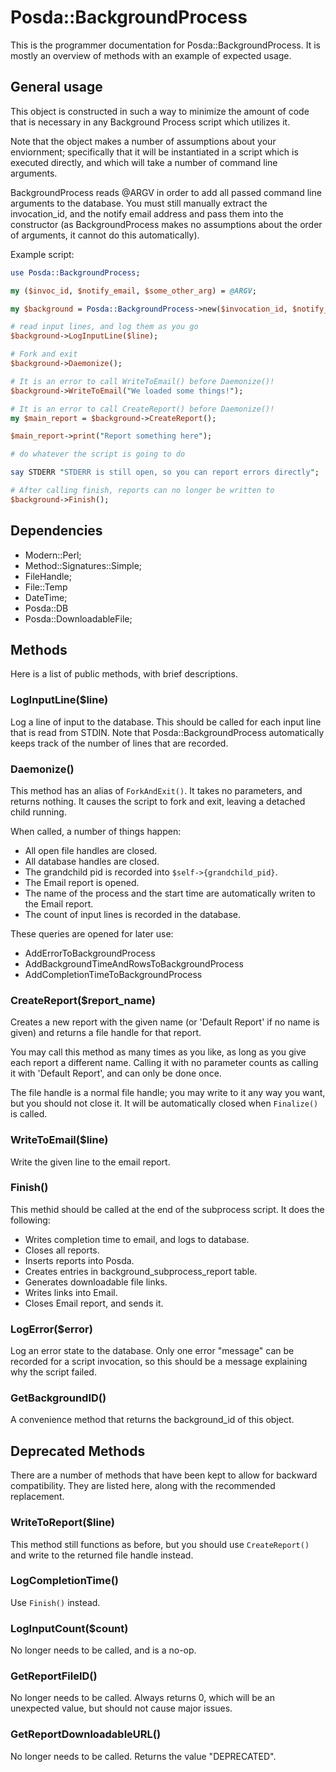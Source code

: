 # Posda::BackgroundProcess
This is the programmer documentation for Posda::BackgroundProcess. It is 
mostly an overview of methods with an example of expected usage.


## General usage

This object is constructed in such a way to minimize the amount of code
that is necessary in any Background Process script which utilizes it.

Note that the object makes a number of assumptions about your enviornment; 
specifically that it will be instantiated in a script which is executed
directly, and which will take a number of command line arguments.

BackgroundProcess reads @ARGV in order to add all passed command line arguments
to the database. You must still manually extract the invocation\_id, and the
notify email address and pass them into the constructor (as BackgroundProcess
makes no assumptions about the order of arguments, it cannot do this
automatically).

Example script:

``` perl
use Posda::BackgroundProcess;

my ($invoc_id, $notify_email, $some_other_arg) = @ARGV;

my $background = Posda::BackgroundProcess->new($invocation_id, $notify_email);

# read input lines, and log them as you go
$background->LogInputLine($line);

# Fork and exit
$background->Daemonize();

# It is an error to call WriteToEmail() before Daemonize()!
$background->WriteToEmail("We loaded some things!");

# It is an error to call CreateReport() before Daemonize()!
my $main_report = $background->CreateReport();

$main_report->print("Report something here");

# do whatever the script is going to do

say STDERR "STDERR is still open, so you can report errors directly";

# After calling finish, reports can no longer be written to
$background->Finish();

```

## Dependencies

* Modern::Perl;
* Method::Signatures::Simple;
* FileHandle;
* File::Temp
* DateTime;
* Posda::DB
* Posda::DownloadableFile;

## Methods
Here is a list of public methods, with brief descriptions.

### LogInputLine($line)
Log a line of input to the database. This should be called for each
input line that is read from STDIN. Note that Posda::BackgroundProcess
automatically keeps track of the number of lines that are recorded.

### Daemonize()
This method has an alias of `ForkAndExit()`. It takes no parameters, and
returns nothing. It causes the script to fork and exit, leaving a detached 
child running.

When called, a number of things happen:

* All open file handles are closed.
* All database handles are closed.
* The grandchild pid is recorded into `$self->{grandchild_pid}`.
* The Email report is opened. 
* The name of the process and the start time are automatically
writen to the Email report. 
* The count of input lines is recorded in the database.

These queries are opened for later use:

* AddErrorToBackgroundProcess
* AddBackgroundTimeAndRowsToBackgroundProcess
* AddCompletionTimeToBackgroundProcess

### CreateReport($report\_name)
Creates a new report with the given name (or 'Default Report' if no name
is given) and returns a file handle for that report.

You may call this method as many times as you like, as long as you give
each report a different name. Calling it with no parameter counts as calling
it with 'Default Report', and can only be done once.

The file handle is a normal file handle; you may write to it any way you
want, but you should not close it. It will be automatically closed when
`Finalize()` is called.

### WriteToEmail($line)
Write the given line to the email report. 


### Finish()
This methid should be called at the end of the subprocess script. It
does the following:

* Writes completion time to email, and logs to database.
* Closes all reports.
* Inserts reports into Posda.
* Creates entries in background\_subprocess\_report table.
* Generates downloadable file links.
* Writes links into Email.
* Closes Email report, and sends it.

### LogError($error)
Log an error state to the database. Only one error "message" can be
recorded for a script invocation, so this should be a message explaining
why the script failed.

### GetBackgroundID()
A convenience method that returns the background\_id of this object.

## Deprecated Methods
There are a number of methods that have been kept to allow for backward 
compatibility. They are listed here, along with the recommended replacement.

### WriteToReport($line)
This method still functions as before, but you should use `CreateReport()`
and write to the returned file handle instead.

### LogCompletionTime()
Use `Finish()` instead.

### LogInputCount($count)
No longer needs to be called, and is a no-op.

### GetReportFileID()
No longer needs to be called. Always returns 0, which will be an unexpected
value, but should not cause major issues.

### GetReportDownloadableURL()
No longer needs to be called. Returns the value "DEPRECATED".

